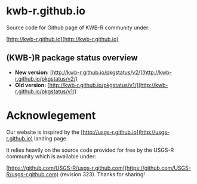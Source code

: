 kwb-r.github.io
=================

Source code for Github page of KWB-R community under: 

[http://kwb-r.github.io](http://kwb-r.github.io)

## (KWB-)R package status overview

* **New version:** [http://kwb-r.github.io/pkgstatus/v2/](http://kwb-r.github.io/pkgstatus/v2/)
* **Old version:** [http://kwb-r.github.io/pkgstatus/v1/](http://kwb-r.github.io/pkgstatus/v1/)

Acknowlegement
=================
Our website is inspired by the [http://usgs-r.github.io](http://usgs-r.github.io)
landing page. 

It relies heavily on the source code provided for free by the USGS-R community 
which is available under:

[https://github.com/USGS-R/usgs-r.github.com](https://github.com/USGS-R/usgs-r.github.com) (revision 323).
Thanks for sharing!
